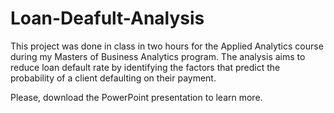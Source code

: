 # Loan-Deafult-Analysis
This project was done in class in two hours for the Applied Analytics course during my Masters of Business Analytics program. The analysis aims to reduce loan default rate by identifying the factors that predict the probability of a client defaulting on their payment. 

Please, download the PowerPoint presentation to learn more.
